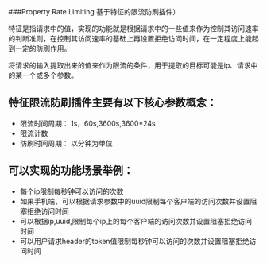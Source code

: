 ###Property Rate Limiting 基于特征的限流防刷插件）

特征是指请求中的值，实现的功能就是根据请求中的一些值来作为控制其访问速率的判断准则，在控制其访问速率的基础上再设置拒绝访问时间，在一定程度上能起到一定的防刷作用。

将请求的输入提取出来的值来作为限流的条件，用于提取的目标可能是ip、请求中的某一个或多个参数。

## 特征限流防刷插件主要有以下核心参数概念：
- 限流时间周期： 1s，60s,3600s,3600*24s
- 限流计数
- 防刷时间周期： 以分钟为单位


## 可以实现的功能场景举例：
- 每个ip限制每秒钟可以访问的次数
- 如果手机端，可以根据请求参数中的uuid限制每个客户端的访问次数并设置阻塞拒绝访问时间
- 可以根据ip,uuid,限制每个ip上的每个客户端的访问次数并设置阻塞拒绝访问时间
- 可以用户请求header的token值限制每秒钟可以访问的次数并设置阻塞拒绝访问时间
